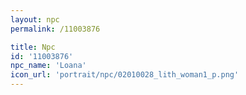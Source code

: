 ```yaml
---
layout: npc
permalink: /11003876

title: Npc
id: '11003876'
npc_name: 'Loana'
icon_url: 'portrait/npc/02010028_lith_woman1_p.png'
---
```

